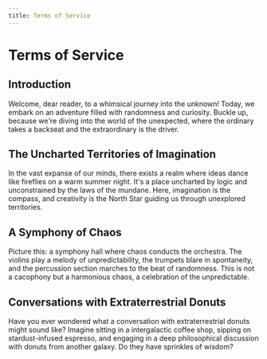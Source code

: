 ```yaml
---
title: Terms of Service
---
```

# Terms of Service

## Introduction

Welcome, dear reader, to a whimsical journey into the unknown! Today, we embark on an adventure filled with randomness and curiosity. Buckle up, because we're diving into the world of the unexpected, where the ordinary takes a backseat and the extraordinary is the driver.

## The Uncharted Territories of Imagination

In the vast expanse of our minds, there exists a realm where ideas dance like fireflies on a warm summer night. It's a place uncharted by logic and unconstrained by the laws of the mundane. Here, imagination is the compass, and creativity is the North Star guiding us through unexplored territories.

## A Symphony of Chaos

Picture this: a symphony hall where chaos conducts the orchestra. The violins play a melody of unpredictability, the trumpets blare in spontaneity, and the percussion section marches to the beat of randomness. This is not a cacophony but a harmonious chaos, a celebration of the unpredictable.

## Conversations with Extraterrestrial Donuts

Have you ever wondered what a conversation with extraterrestrial donuts might sound like? Imagine sitting in a intergalactic coffee shop, sipping on stardust-infused espresso, and engaging in a deep philosophical discussion with donuts from another galaxy. Do they have sprinkles of wisdom?
